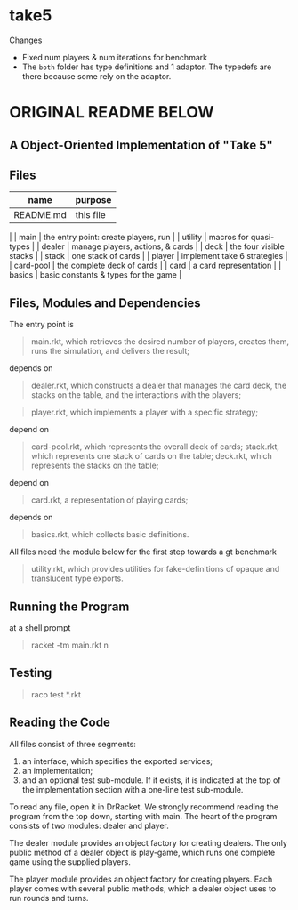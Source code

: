 take5
===

Changes
- Fixed num players & num iterations for benchmark
- The `both` folder has type definitions and 1 adaptor.
  The typedefs are there because some rely on the adaptor.



# ORIGINAL README BELOW

## A Object-Oriented Implementation of "Take 5"


Files 
-----

| name     | purpose |
| ----------- | ------------------------------------ |
| README.md   | this file                            |
| 
| main        | the entry point: create players, run |
| utility     | macros for quasi-types               |
| dealer      | manage players, actions, & cards     |
| deck	      | the four visible stacks	   	     |
| stack	      | one stack of cards 		     |
| player      | implement take 6 strategies   	     |
| card-pool   | the complete deck of cards 	     |
| card	      | a card representation 		     |
| basics      | basic constants & types for the game |

Files, Modules and Dependencies 
-------------------------------

The entry point is 
>  main.rkt, which retrieves the desired number of players, creates them,
runs the simulation, and delivers the result;

depends on 
>  dealer.rkt, which constructs a dealer that manages the card deck, the
stacks on the table, and the interactions with the players;

> player.rkt, which implements a player with a specific strategy;

depend on
> card-pool.rkt, which represents the overall deck of cards;
> stack.rkt, which represents one stack of cards on the table; 
> deck.rkt, which represents the stacks on the table;

depend on 
>  card.rkt, a representation of playing cards; 

depends on
>  basics.rkt, which collects basic definitions. 

All files need the module below for the first step towards a gt benchmark
>  utility.rkt, which provides utilities for fake-definitions of opaque and
translucent type exports. 

Running the Program
-------------------

at a shell prompt 
> racket -tm main.rkt n

Testing
-------

> raco test *.rkt 


Reading the Code 
----------------

All files consist of three segments: 

1. an interface, which specifies the exported services;
2. an implementation;
3. and an optional test sub-module. If it exists, it is indicated at the
top of the implementation section with a one-line test sub-module. 

To read any file, open it in DrRacket. We strongly recommend reading the
program from the top down, starting with main. The heart of the program
consists of two modules: dealer and player. 

The dealer module provides an object factory for creating dealers. The only
public method of a dealer object is play-game, which runs one complete game
using the supplied players. 

The player module provides an object factory for creating players. Each
player comes with several public methods, which a dealer object uses to run
rounds and turns. 
